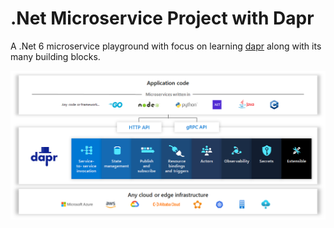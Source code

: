 # .Net Microservice Project with Dapr

A .Net 6 microservice playground with focus on learning [dapr](https://dapr.io)
along with its many building blocks.
 


![Logo](https://raw.githubusercontent.com/dapr/dapr/master/img/overview.png)

